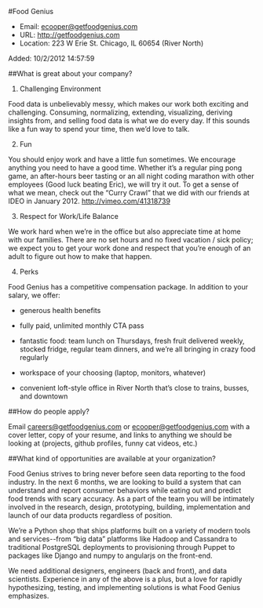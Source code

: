 
#Food Genius

* Email: [ecooper@getfoodgenius.com ](mailto:ecooper@getfoodgenius.com )
* URL: [http://getfoodgenius.com  ](http://getfoodgenius.com  )
* Location: 223 W Erie St. Chicago, IL 60654 (River North)

Added: 10/2/2012 14:57:59

##What is great about your company?

1. Challenging Environment

Food data is unbelievably messy, which makes our work both exciting and challenging. Consuming, normalizing, extending, visualizing, deriving insights from, and selling food data is what we do every day. If this sounds like a fun way to spend your time, then we’d love to talk.



2. Fun

You should enjoy work and have a little fun sometimes. We encourage anything you need to have a good time.  Whether it’s a regular ping pong game, an after-hours beer tasting or an all night coding marathon with other employees (Good luck beating Eric), we will try it out. To get a sense of what we mean, check out the “Curry Crawl” that we did with our friends at IDEO in January 2012. http://vimeo.com/41318739



3. Respect for Work/Life Balance

We work hard when we’re in the office but also appreciate time at home with our families. There are no set hours and no fixed vacation / sick policy; we expect you to get your work done and respect that you’re enough of an adult to figure out how to make that happen.



4. Perks

Food Genius has a competitive compensation package. In addition to your salary, we offer:

- generous health benefits

- fully paid, unlimited monthly CTA pass

- fantastic food: team lunch on Thursdays, fresh fruit delivered weekly, stocked fridge, regular team dinners, and we’re all bringing in crazy food regularly

- workspace of your choosing (laptop, monitors, whatever)

- convenient loft-style office in River North that’s close to trains, busses, and downtown

##How do people apply?

Email careers@getfoodgenius.com or ecooper@getfoodgenius.com with a cover letter, copy of your resume, and links to anything we should be looking at (projects, github profiles, funny cat videos, etc.)

##What kind of opportunities are available at your organization?

Food Genius strives to bring never before seen data reporting to the food industry. In the next 6 months, we are looking to build a system that can understand and report consumer behaviors while eating out and predict food trends with scary accuracy. As a part of the team you will be intimately involved in the research, design, prototyping, building, implementation and launch of our data products regardless of position.  



We’re a Python shop that ships platforms built on a variety of modern tools and services--from “big data” platforms like Hadoop and Cassandra to traditional PostgreSQL deployments to provisioning through Puppet to packages like Django and numpy to angularjs on the front-end. 



We need additional designers, engineers (back and front), and data scientists. Experience in any of the above is a plus, but a love for rapidly hypothesizing, testing, and implementing solutions is what Food Genius emphasizes.

    